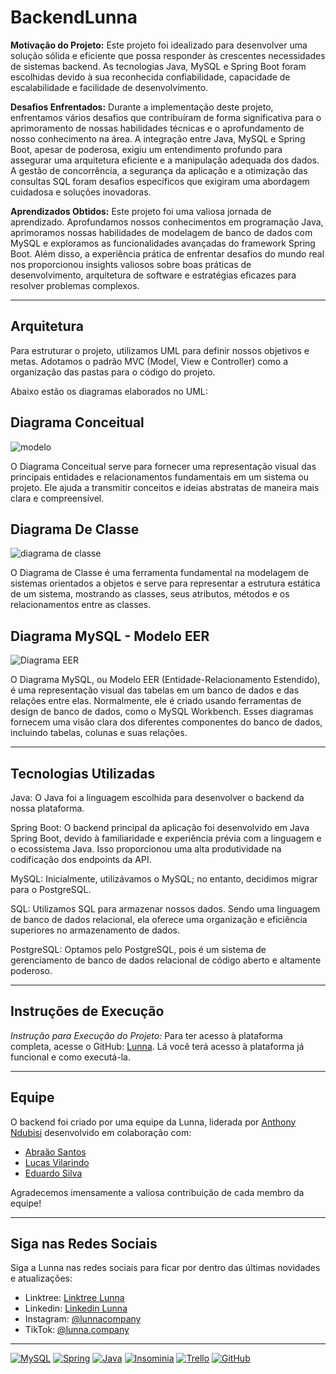 # BackendLunna

**Motivação do Projeto:**
Este projeto foi idealizado para desenvolver uma solução sólida e eficiente que possa responder às crescentes necessidades de sistemas backend. As tecnologias Java, MySQL e Spring Boot foram escolhidas devido à sua reconhecida confiabilidade, capacidade de escalabilidade e facilidade de desenvolvimento.

**Desafios Enfrentados:**
Durante a implementação deste projeto, enfrentamos vários desafios que contribuíram de forma significativa para o aprimoramento de nossas habilidades técnicas e o aprofundamento de nosso conhecimento na área. A integração entre Java, MySQL e Spring Boot, apesar de poderosa, exigiu um entendimento profundo para assegurar uma arquitetura eficiente e a manipulação adequada dos dados. A gestão de concorrência, a segurança da aplicação e a otimização das consultas SQL foram desafios específicos que exigiram uma abordagem cuidadosa e soluções inovadoras.

**Aprendizados Obtidos:**
Este projeto foi uma valiosa jornada de aprendizado. Aprofundamos nossos conhecimentos em programação Java, aprimoramos nossas habilidades de modelagem de banco de dados com MySQL e exploramos as funcionalidades avançadas do framework Spring Boot. Além disso, a experiência prática de enfrentar desafios do mundo real nos proporcionou insights valiosos sobre boas práticas de desenvolvimento, arquitetura de software e estratégias eficazes para resolver problemas complexos.

<hr>

## Arquitetura

Para estruturar o projeto, utilizamos UML para definir nossos objetivos e metas. Adotamos o padrão MVC (Model, View e Controller) como a organização das pastas para o código do projeto.

Abaixo estão os diagramas elaborados no UML:

## Diagrama Conceitual

![modelo](https://github.com/LunnaCompany/BackendLunna/assets/147529312/fc97c760-2404-47b9-9914-7980d9293a68)

O Diagrama Conceitual serve para fornecer uma representação visual das principais entidades e relacionamentos fundamentais em um sistema ou projeto. Ele ajuda a transmitir conceitos e ideias abstratas de maneira mais clara e compreensível.

## Diagrama De Classe

![diagrama de classe](https://github.com/LunnaCompany/BackendLunna/assets/147529312/665f127b-e874-4bc5-9c42-bede2aa7c9a3)

O Diagrama de Classe é uma ferramenta fundamental na modelagem de sistemas orientados a objetos e serve para representar a estrutura estática de um sistema, mostrando as classes, seus atributos, métodos e os relacionamentos entre as classes. 

## Diagrama MySQL - Modelo EER

![Diagrama EER](https://github.com/LunnaCompany/BackendLunna/assets/147529312/6c8e1259-9d03-4d76-90cc-2502a941851f)

O Diagrama MySQL, ou Modelo EER (Entidade-Relacionamento Estendido), é uma representação visual das tabelas em um banco de dados e das relações entre elas. Normalmente, ele é criado usando ferramentas de design de banco de dados, como o MySQL Workbench. Esses diagramas fornecem uma visão clara dos diferentes componentes do banco de dados, incluindo tabelas, colunas e suas relações.

<hr>

## Tecnologias Utilizadas

Java:
O Java foi a linguagem escolhida para desenvolver o backend da nossa plataforma.

Spring Boot:
O backend principal da aplicação foi desenvolvido em Java Spring Boot, devido à familiaridade e experiência prévia com a linguagem e o ecossistema Java. Isso proporcionou uma alta produtividade na codificação dos endpoints da API.

MySQL:
Inicialmente, utilizávamos o MySQL; no entanto, decidimos migrar para o PostgreSQL.

SQL:
Utilizamos SQL para armazenar nossos dados. Sendo uma linguagem de banco de dados relacional, ela oferece uma organização e eficiência superiores no armazenamento de dados.

PostgreSQL:
Optamos pelo PostgreSQL, pois é um sistema de gerenciamento de banco de dados relacional de código aberto e altamente poderoso.

<hr>

## Instruções de Execução

*Instrução para Execução do Projeto:*
Para ter acesso à plataforma completa, acesse o GitHub: [Lunna](https://github.com/LunnaCompany).
Lá você terá acesso à plataforma já funcional e como executá-la.

<hr>

## Equipe
O backend foi criado por uma equipe da Lunna, liderada por [Anthony Ndubisi](https://github.com/anthonyDev01) desenvolvido em colaboração com:

- [Abraão Santos](https://github.com/TechAbraao)
- [Lucas Vilarindo](https://github.com/LucasVilarindo)
- [Eduardo Silva](https://github.com/EduardoS-Silva)
  
Agradecemos imensamente a valiosa contribuição de cada membro da equipe!

<hr>

## Siga nas Redes Sociais

Siga a Lunna nas redes sociais para ficar por dentro das últimas novidades e atualizações:

- Linktree: [Linktree Lunna](https://linktr.ee/lunnacompany)
- Linkedin: [Linkedin Lunna](https://www.linkedin.com/company/lunnacompany)
- Instagram: [@lunnacompany](https://www.instagram.com/lunnacompany/)
- TikTok: [@lunna.company](https://www.tiktok.com/@lunna.company)

<hr>

[![MySQL](https://img.shields.io/badge/mysql-%23000.svg?style=for-the-badge&logo=mysql&logoColor=white)]()
[![Spring](https://img.shields.io/badge/spring-%236DB33F.svg?style=for-the-badge&logo=spring&logoColor=white)]()
[![Java](https://img.shields.io/badge/java-%23ED8B00.svg?style=for-the-badge&logo=openjdk&logoColor=white)]()
[![Insominia](https://img.shields.io/badge/Insominia-purple?style=for-the-badge&logo=insominia&logoColor=white)]()
[![Trello](https://img.shields.io/badge/Trello-%23026AA7.svg?style=for-the-badge&logo=Trello&logoColor=white)]()
[![GitHub](https://img.shields.io/badge/github-%23121011.svg?style=for-the-badge&logo=github&logoColor=white)]()
